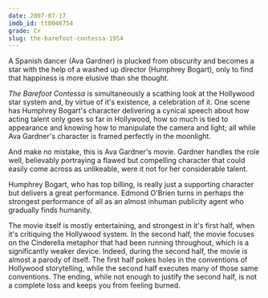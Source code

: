 ```yaml
---
date: 2007-07-17
imdb_id: tt0046754
grade: C+
slug: the-barefoot-contessa-1954
---
```


A Spanish dancer (Ava Gardner) is plucked from obscurity and becomes a star with the help of a washed up director (Humphrey Bogart), only to find that happiness is more elusive than she thought.

_The Barefoot Contessa_ is simultaneously a scathing look at the Hollywood star system and, by virtue of it's existence, a celebration of it. One scene has Humphrey Bogart's character delivering a cynical speech about how acting talent only goes so far in Hollywood, how so much is tied to appearance and knowing how to manipulate the camera and light; all while Ava Gardner's character is framed perfectly in the moonlight.

And make no mistake, this is Ava Gardner's movie. Gardner handles the role well, believably portraying a flawed but compelling character that could easily come across as unlikeable, were it not for her considerable talent.

Humphrey Bogart, who has top billing, is really just a supporting character but delivers a great performance. Edmond O'Brien turns in perhaps the strongest performance of all as an almost inhuman publicity agent who gradually finds humanity.

The movie itself is mostly entertaining, and strongest in it's first half, when it's critiquing the Hollywood system. In the second half, the movie focuses on the Cinderella metaphor that had been running throughout, which is a significantly weaker device. Indeed, during the second half, the movie is almost a parody of itself. The first half pokes holes in the conventions of Hollywood storytelling, while the second half executes many of those same conventions. The ending, while not enough to justify the second half, is not a complete loss and keeps you from feeling burned.
